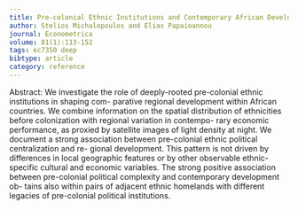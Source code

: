 ```yaml
---
title: Pre-colonial Ethnic Institutions and Contemporary African Development
author: Stelios Michalopoulos and Elias Papaioannou
journal: Econometrica
volume: 81(1):113-152
tags: ec7350 deep
bibtype: article
category: reference
---
```

Abstract: We investigate the role of deeply-rooted pre-colonial ethnic institutions in shaping com-
parative regional development within African countries. We combine information on the
spatial distribution of ethnicities before colonization with regional variation in contempo-
rary economic performance, as proxied by satellite images of light density at night. We
document a strong association between pre-colonial ethnic political centralization and re-
gional development. This pattern is not driven by differences in local geographic features
or by other observable ethnic-specific cultural and economic variables. The strong positive
association between pre-colonial political complexity and contemporary development ob-
tains also within pairs of adjacent ethnic homelands with different legacies of pre-colonial
political institutions.
